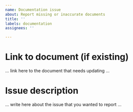```yaml
---
name: Documentation issue
about: Report missing or inaccurate documents
title: ''
labels: documentation
assignees: ''

---
```


# Link to document (if existing)
... link here to the document that needs updating ...

# Issue description
... write here about the issue that you wanted to report ...
